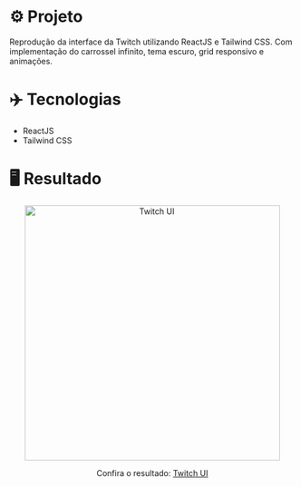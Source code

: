 # ⚙️ Projeto

Reprodução da interface da Twitch utilizando ReactJS e Tailwind CSS. Com implementação do carrossel infinito, tema escuro, grid responsivo e animações.

# ✈️ Tecnologias

- ReactJS
- Tailwind CSS

# 🖥️ Resultado

<div align="center">
  <img alt="Twitch UI" src="https://i.imgur.com/LMJdKBt.png" width="450px">
  <p>Confira o resultado: <a href="https://twitch-ui-ruuuff.netlify.app/" target="_blank">Twitch UI</a></p>
</div>

